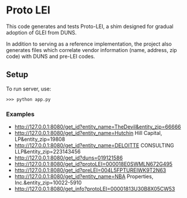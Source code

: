 # Proto LEI

This code generates and tests Proto-LEI, a shim designed for gradual adoption of GLEI from DUNS. 

In addition to serving as a reference implementation, the project also generates files which correlate vendor information (name, address, zip code) with DUNS and pre-LEI codes.

## Setup

To run server, use:
```
>>> python app.py
```

### Examples
* http://127.0.0.1:8080/get_id?entity_name=TheDevil&entity_zip=66666
* http://127.0.0.1:8080/get_id?entity_name=Hutchin Hill Capital, LP&entity_zip=19808
* http://127.0.0.1:8080/get_id?entity_name=DELOITTE CONSULTING LLP&entity_zip=223143456
* http://127.0.0.1:8080/get_id?duns=019121586
* http://127.0.0.1:8080/get_id?protoLEI=000018E0SWMLN672G495
* http://127.0.0.1:8080/get_id?preLEI=004L5FPTUREIWK9T2N63
* http://127.0.0.1:8080/get_id?entity_name=NBA Properties, Inc.&entity_zip=10022-5910
* http://127.0.0.1:8080/get_info?protoLEI=00001813U30B8X05CW53